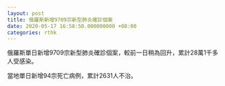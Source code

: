 ```yaml
---
layout: post
title: 俄羅斯新增9709宗新型肺炎確診個案
date: 2020-05-17 16:58:50.000000000 +08:00
categories: rthk
---
```


俄羅斯單日新增9709宗新型肺炎確診個案，較前一日稍為回升，累計28萬1千多人受感染。

當地單日新增94宗死亡病例，累計2631人不治。
